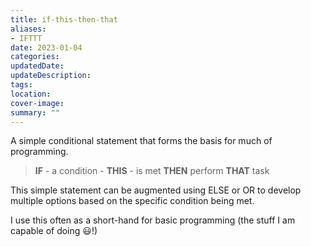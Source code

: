 ```yaml
---
title: if-this-then-that
aliases: 
- IFTTT
date: 2023-01-04
categories: 
updatedDate:
updateDescription: 
tags: 
location: 
cover-image: 
summary: "" 
---
```


A simple conditional statement that forms the basis for much of programming. 

> **IF** - a condition - **THIS** - is met **THEN** perform **THAT** task

This simple statement can be augmented using ELSE or OR to develop multiple options based on the specific condition being met. 

I use this often as a short-hand for basic programming (the stuff I am capable of doing 😃!)